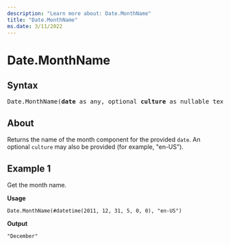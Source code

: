 ```yaml
---
description: "Learn more about: Date.MonthName"
title: "Date.MonthName"
ms.date: 3/11/2022
---
```

# Date.MonthName

## Syntax

<pre>
Date.MonthName(<b>date</b> as any, optional <b>culture</b> as nullable text) as nullable text
</pre>

## About

Returns the name of the month component for the provided `date`. An optional `culture` may also be provided (for example, "en-US").

## Example 1

Get the month name.

**Usage**

```powerquery-m
Date.MonthName(#datetime(2011, 12, 31, 5, 0, 0), "en-US")
```

**Output**

`"December"`
